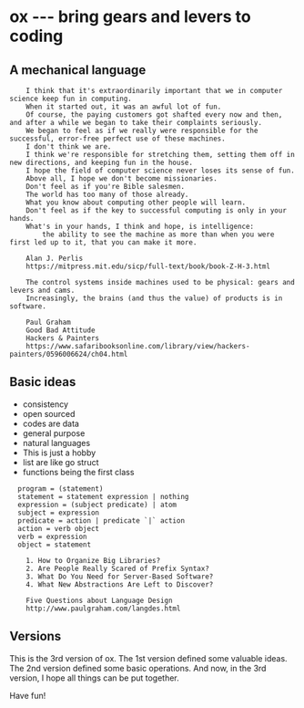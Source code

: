 # ox --- bring gears and levers to coding

## A mechanical language

```
    I think that it's extraordinarily important that we in computer science keep fun in computing.
    When it started out, it was an awful lot of fun.
    Of course, the paying customers got shafted every now and then, and after a while we began to take their complaints seriously.
    We began to feel as if we really were responsible for the successful, error-free perfect use of these machines.
    I don't think we are.
    I think we're responsible for stretching them, setting them off in new directions, and keeping fun in the house.
    I hope the field of computer science never loses its sense of fun.
    Above all, I hope we don't become missionaries.
    Don't feel as if you're Bible salesmen.
    The world has too many of those already.
    What you know about computing other people will learn.
    Don't feel as if the key to successful computing is only in your hands.
    What's in your hands, I think and hope, is intelligence:
        the ability to see the machine as more than when you were first led up to it, that you can make it more.

    Alan J. Perlis
    https://mitpress.mit.edu/sicp/full-text/book/book-Z-H-3.html
```

```
    The control systems inside machines used to be physical: gears and levers and cams.
    Increasingly, the brains (and thus the value) of products is in software.

    Paul Graham
    Good Bad Attitude
    Hackers & Painters
    https://www.safaribooksonline.com/library/view/hackers-painters/0596006624/ch04.html
```

## Basic ideas
- consistency
- open sourced
- codes are data
- general purpose
- natural languages
- This is just a hobby
- list are like go struct
- functions being the first class

```
  program = (statement)
  statement = statement expression | nothing
  expression = (subject predicate) | atom
  subject = expression
  predicate = action | predicate `|` action
  action = verb object
  verb = expression
  object = statement
```

```
    1. How to Organize Big Libraries?
    2. Are People Really Scared of Prefix Syntax?
    3. What Do You Need for Server-Based Software?
    4. What New Abstractions Are Left to Discover?

    Five Questions about Language Design
    http://www.paulgraham.com/langdes.html
```

## Versions
This is the 3rd version of ox.
The 1st version defined some valuable ideas.
The 2nd version defined some basic operations.
And now, in the 3rd version, I hope all things can be put together.

Have fun!
